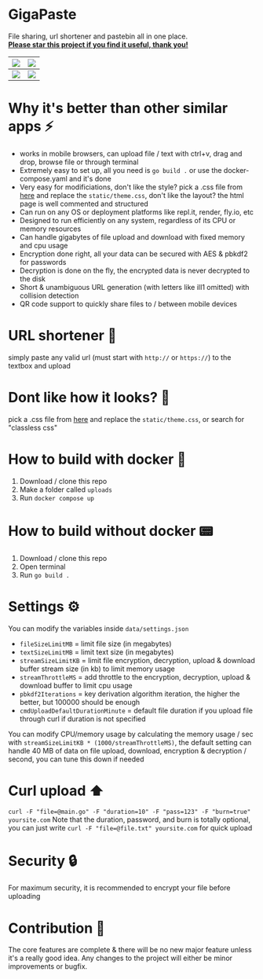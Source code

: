 # GigaPaste
File sharing, url shortener and pastebin all in one place.  
<ins>**Please star this project if you find it useful, thank you!**</ins>

| ![](https://github.com/user-attachments/assets/d75999e5-736a-4ef4-80e8-c9a77079ed45) | ![](https://github.com/user-attachments/assets/80bab1ca-0685-4939-a999-8392d7c1bc8b) |
|--------------------------------|--------------------------------|
| ![](https://github.com/user-attachments/assets/34997223-8a08-4707-8490-9c9941f59141) | ![](https://github.com/user-attachments/assets/a54146fb-9c5f-46f2-a79b-c338e9272b53) |


# Why it's better than other similar apps :zap:
- works in mobile browsers, can upload file / text with ctrl+v, drag and drop, browse file or through terminal
- Extremely easy to set up, all you need is `go build .` or use the docker-compose.yaml and it's done
- Very easy for modificiations, don't like the style? pick a .css file from [here](https://github.com/dbohdan/classless-css) and replace the `static/theme.css`, don't like the layout? the html page is well commented and structured
- Can run on any OS or deployment platforms like repl.it, render, fly.io, etc
- Designed to run efficiently on any system, regardless of its CPU or memory resources
- Can handle gigabytes of file upload and download with fixed memory and cpu usage
- Encryption done right, all your data can be secured with AES & pbkdf2 for passwords
- Decryption is done on the fly, the encrypted data is never decrypted to the disk
- Short & unambiguous URL generation (with letters like ilI1 omitted) with collision detection
- QR code support to quickly share files to / between mobile devices

# URL shortener 🔗
simply paste any valid url (must start with `http://` or `https://`) to the textbox and upload

# Dont like how it looks? 🎨
pick a .css file from [here](https://github.com/dbohdan/classless-css) and replace the `static/theme.css`, or search for "classless css"

# How to build with docker :whale2:
1. Download / clone this repo
2. Make a folder called `uploads`
3. Run `docker compose up`
   
# How to build without docker 📟
1. Download / clone this repo
2. Open terminal
3. Run `go build .`

# Settings ⚙️
You can modify the variables inside `data/settings.json`
- `fileSizeLimitMB` = limit file size (in megabytes)
- `textSizeLimitMB` = limit text size (in megabytes)
- `streamSizeLimitKB` = limit file encryption, decryption, upload & download buffer stream size (in kb) to limit memory usage
- `streamThrottleMS` = add throttle to the encryption, decryption, upload & download buffer to limit cpu usage
- `pbkdf2Iterations` = key derivation algorithm iteration, the higher the better, but 100000 should be enough
- `cmdUploadDefaultDurationMinute` = default file duration if you upload file through curl if duration is not specified

You can modify CPU/memory usage by calculating the memory usage / sec with `streamSizeLimitKB * (1000/streamThrottleMS)`, the default setting can handle 40 MB of data on file upload, download, encryption & decryption / second, you can tune this down if needed

# Curl upload ⬆️
`curl -F "file=@main.go" -F "duration=10" -F "pass=123" -F "burn=true" yoursite.com`
Note that the duration, password, and burn is totally optional, you can just write `curl -F "file=@file.txt" yoursite.com` for quick upload

# Security 🔒
For maximum security, it is recommended to encrypt your file before uploading

# Contribution 🤝
The core features are complete & there will be no new major feature unless it's a really good idea. Any changes to the project will either be minor improvements or bugfix.
